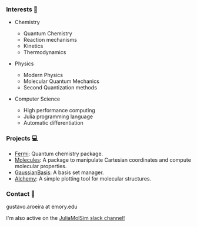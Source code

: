 
### Interests 📖

- Chemistry
    - Quantum Chemistry
    - Reaction mechanisms
    - Kinetics 
    - Thermodynamics
 
 - Physics
    - Modern Physics
    - Molecular Quantum Mechanics
    - Second Quantization methods

 - Computer Science
    - High performance computing
    - Julia programming language
    - Automatic differentiation

### Projects 💻

* [Fermi](https://github.com/FermiQC/Fermi.jl): Quantum chemistry package.
* [Molecules](https://github.com/FermiQC/Molecules.jl): A package to manipulate Cartesian coordinates and compute molecular properties.
* [GaussianBasis](https://github.com/FermiQC/GaussianBasis.jl): A basis set manager.
* [Alchemy](https://github.com/gustavojra/Alchemy.jl): A simple plotting tool for molecular structures.

### Contact 📨

gustavo.aroeira at emory.edu

I'm also active on the [JuliaMolSim slack channel!](https://join.slack.com/t/juliamolsim/shared_invite/zt-tc060co0-HgiKApazzsQzBHDlQ58A7g)
